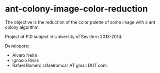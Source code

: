ant-colony-image-color-reduction
================================

The objective is the reduction of the color palette of some image with a ant colony algorithm.

Project of PID subject in University of Seville in 2013-2014.

Developers:

* Álvaro Neira
* Ignacio Rivas 
* Rafael Romero rafaelromcar AT gmail DOT com

